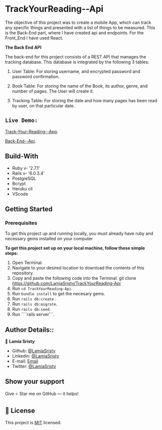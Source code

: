 # TrackYourReading--Api

The objective of this project was to create a mobile App, which can track any specific things and presented with a list of things to be measured. This is the Back-End part, where I have created api and endpoints. For the Front_End I have used React.

**The Back End API**

The back-end for this project consists of a REST API that manages the tracking database. This database is integrated by the following 3 tables:

1. User Table: For storing username, and encrypted password and password confirmation.

2. Book Table: For storing the name of the Book, its author, genre, and number of pages. The User will create it.

3. Tracking Table: For storing the date and how many pages has been read by user, on that particular date.

## `Live Demo:`

[Track-Your-Reading--App](https://trackreading.herokuapp.com/).
 
[Back-End--Api](http://serene-inlet-93388.herokuapp.com/).

## Build-With

- Ruby v- '2.7.1'
- Rails v- '6.0.3.4'
- PostgreSQL
- Bcrypt
- Heroku cli
- VScode

## Getting Started

### Prerequisites

To get this project up and running locally, you must already have ruby and necessary gems installed on your computer

**To get this project set up on your local machine, follow these simple steps:**

1. Open Terminal.
2. Navigate to your desired location to download the contents of this repository.
3. Copy and paste the following code into the Terminal: git clone https://github.com/LamiaSristy/TrackYourReading-Api
4. Run ```cd TrackYourReading-Api```.
5. Run ```bundle install``` to get the necesary gems.
6. Run ```rails db:create``` .
7. Run ```rails db:migrate```.
8. Run ```rails db:seed```.
9. Run ````rails server```.


## Author Details::

👤 **Lamia Sristy**

- Github: [@LamiaSristy](https://github.com/LamiaSristy)
- Linkedin: [@LamiaSristy](https://www.linkedin.com/in/lamia-hemayet-sristy/)
- E-mail: <a href="mailto:lamiasristy@gmail.com?subject=Hello Lamia!">Email</a>  
- Twitter: [@LamiaSristy](https://twitter.com/lsristy1)


## Show your support

Give ⭐ Star me on GitHub — it helps!

## 📝 License

This project is [MIT](lic.url) licensed.  
